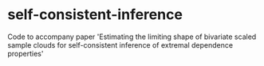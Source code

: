 # self-consistent-inference

Code to accompany paper 'Estimating the limiting shape of bivariate scaled sample clouds for self-consistent inference of extremal dependence properties'
